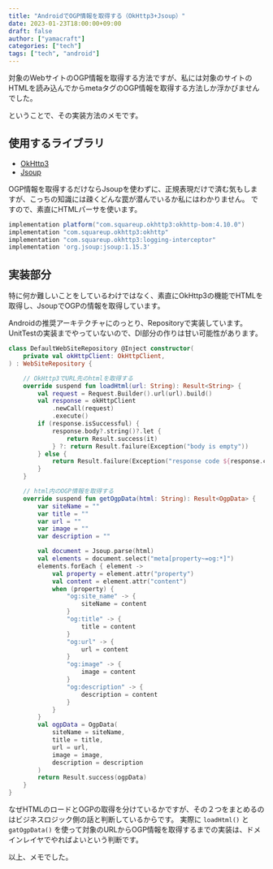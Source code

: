```yaml
---
title: "AndroidでOGP情報を取得する（OkHttp3+Jsoup）"
date: 2023-01-23T18:00:00+09:00
draft: false
author: ["yamacraft"]
categories: ["tech"]
tags: ["tech", "android"]
---
```


対象のWebサイトのOGP情報を取得する方法ですが、私には対象のサイトのHTMLを読み込んでからmetaタグのOGP情報を取得する方法しか浮かびませんでした。

ということで、その実装方法のメモです。

## 使用するライブラリ

- [OkHttp3](https://github.com/square/okhttp)
- [Jsoup](https://jsoup.org/)

OGP情報を取得するだけならJsoupを使わずに、正規表現だけで済む気もしますが、こっちの知識には疎くどんな罠が潜んでいるか私にはわかりません。
ですので、素直にHTMLパーサを使います。

``` gradle
implementation platform("com.squareup.okhttp3:okhttp-bom:4.10.0")
implementation "com.squareup.okhttp3:okhttp"
implementation "com.squareup.okhttp3:logging-interceptor"
implementation 'org.jsoup:jsoup:1.15.3'
```

## 実装部分

特に何か難しいことをしているわけではなく、素直にOkHttp3の機能でHTMLを取得し、JsoupでOGPの情報を取得しています。

Androidの推奨アーキテクチャにのっとり、Repositoryで実装しています。
UnitTestの実装までやっていないので、DI部分の作りは甘い可能性があります。

``` kotlin
class DefaultWebSiteRepository @Inject constructor(
    private val okHttpClient: OkHttpClient,
) : WebSiteRepository {

    // OkHttp3でURL先のhtmlを取得する
    override suspend fun loadHtml(url: String): Result<String> {
        val request = Request.Builder().url(url).build()
        val response = okHttpClient
            .newCall(request)
            .execute()
        if (response.isSuccessful) {
            response.body?.string()?.let {
                return Result.success(it)
            } ?: return Result.failure(Exception("body is empty"))
        } else {
            return Result.failure(Exception("response code ${response.code}"))
        }
    }

    // html内のOGP情報を取得する
    override suspend fun getOgpData(html: String): Result<OgpData> {
        var siteName = ""
        var title = ""
        var url = ""
        var image = ""
        var description = ""

        val document = Jsoup.parse(html)
        val elements = document.select("meta[property~=og:*]")
        elements.forEach { element ->
            val property = element.attr("property")
            val content = element.attr("content")
            when (property) {
                "og:site_name" -> {
                    siteName = content
                }
                "og:title" -> {
                    title = content
                }
                "og:url" -> {
                    url = content
                }
                "og:image" -> {
                    image = content
                }
                "og:description" -> {
                    description = content
                }
            }
        }
        val ogpData = OgpData(
            siteName = siteName,
            title = title,
            url = url,
            image = image,
            description = description
        )
        return Result.success(ogpData)
    }
}
```

なぜHTMLのロードとOGPの取得を分けているかですが、その２つをまとめるのはビジネスロジック側の話と判断しているからです。
実際に `loadHtml()` と `gatOgpData()` を使って対象のURLからOGP情報を取得するまでの実装は、ドメインレイヤでやればよいという判断です。

以上、メモでした。